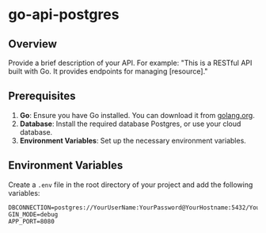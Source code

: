 # go-api-postgres

## Overview
Provide a brief description of your API. For example:
"This is a RESTful API built with Go. It provides endpoints for managing [resource]."

## Prerequisites
1. **Go**: Ensure you have Go installed. You can download it from [golang.org](https://golang.org/).
2. **Database**: Install the required database Postgres, or use your cloud database.
3. **Environment Variables**: Set up the necessary environment variables.

## Environment Variables
Create a `.env` file in the root directory of your project and add the following variables:

```env
DBCONNECTION=postgres://YourUserName:YourPassword@YourHostname:5432/YourDatabaseName
GIN_MODE=debug
APP_PORT=8080